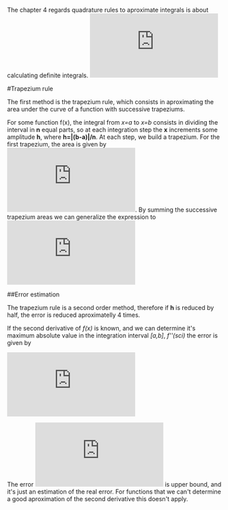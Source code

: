 The chapter 4 regards quadrature rules to aproximate integrals is about calculating definite integrals.
![equation](http://latex.codecogs.com/gif.latex?%5Cint_%7Ba%7D%5E%7Bb%7Df%28x%29dx)

#Trapezium rule

The first method is the trapezium rule, which consists in aproximating the area under the curve of a function with successive trapeziums. 

For some function f(x), the integral from _x=a_ to _x=b_ consists in dividing the interval in **n** equal parts, so at each integration step the **x** increments some amplitude **h**, where **h=|(b-a)|/n**. At each step, we build a trapezium. For the first trapezium, the area is given by ![equation](http://latex.codecogs.com/gif.latex?%5Cinline%20%5Cfrac%7Bf%28a%29&plus;f%28a&plus;h%29%7D%7B2%7D*h). By summing the successive trapezium areas we can generalize the expression to 
![equation](http://latex.codecogs.com/gif.latex?%5Cint_%7Ba%7D%5E%7Bb%7Df%28x%29%3D%5Cfrac%7Bh%7D%7B2%7D%5Ccdot%20%5Bf%28a%29&plus;f%28a&plus;h%29%20&plus;%20f%28a&plus;2h%29%20&plus;%20...%20&plus;%20f%28a&plus;%28n-1%29h%29%20&plus;%20f%28b%29%5D)

##Error estimation

The trapezium rule is a second order method, therefore if **h** is reduced by half, the error is reduced aproximatelly 4 times.

If the second derivative of _f(x)_ is known, and we can determine it's maximum absolute value in the integration interval _[a,b]_, _f''(sci)_ the error is given by

![equation](http://latex.codecogs.com/gif.latex?%5Cvarepsilon%20%3D%20-%5Cfrac%7B%28b-a%29%5E%7B3%7D%7D%7B12n%5E%7B2%7D%7D%5Ccdot%20%7Bf%7D%27%27%28%5Cxi%20%29)

The error ![equation](http://latex.codecogs.com/gif.latex?%5Cinline%20%5Cvarepsilon) is upper bound, and it's just an estimation of the real error. For functions that we can't determine a good aproximation of the second derivative this doesn't apply.
